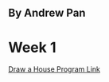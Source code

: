 ## By Andrew Pan

# Week 1
[Draw a House Program Link](https://drive.google.com/file/d/1OApqsxYlq-ZIkeAhCueN6v4IwZQX0vyo/view?usp=share_link)
